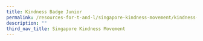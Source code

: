 ```yaml
---
title: Kindness Badge Junior
permalink: /resources-for-t-and-l/singapore-kindness-movement/kindness-badge-junior/
description: ""
third_nav_title: Singapore Kindness Movement
---
```

